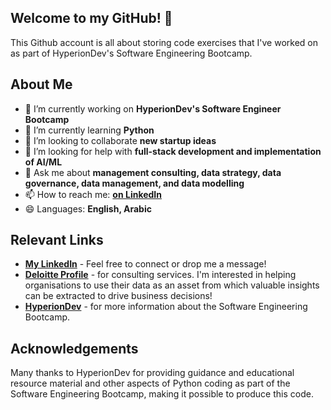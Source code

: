 
## Welcome to my GitHub! 🎉
This Github account is all about storing code exercises that I've worked on as part of HyperionDev's Software Engineering Bootcamp. 

## About Me
- 🔭 I’m currently working on **HyperionDev's Software Engineer Bootcamp**
- 🌱 I’m currently learning **Python**
- 👯 I’m looking to collaborate **new startup ideas**
- 🤔 I’m looking for help with **full-stack development and implementation of AI/ML**
- 💬 Ask me about **management consulting, data strategy, data governance, data management, and data modelling**
- 📫 How to reach me: [**on LinkedIn**](linkedin.com/in/mohammedeljarad)
- 😄 Languages: **English, Arabic**

## Relevant Links
- [**My LinkedIn**](linkedin.com/in/mohammedeljarad) - Feel free to connect or drop me a message!
- [**Deloitte Profile**](https://www2.deloitte.com/uk/en/profiles/meljarad.html) - for consulting services. I'm interested in helping organisations to use their data as an asset from which valuable insights can be extracted to drive business decisions!
- [**HyperionDev**](https://www.hyperiondev.com/) - for more information about the Software Engineering Bootcamp.

## Acknowledgements
Many thanks to HyperionDev for providing guidance and educational resource material and other aspects of Python coding as part of the Software Engineering Bootcamp, making it possible to produce this code.
